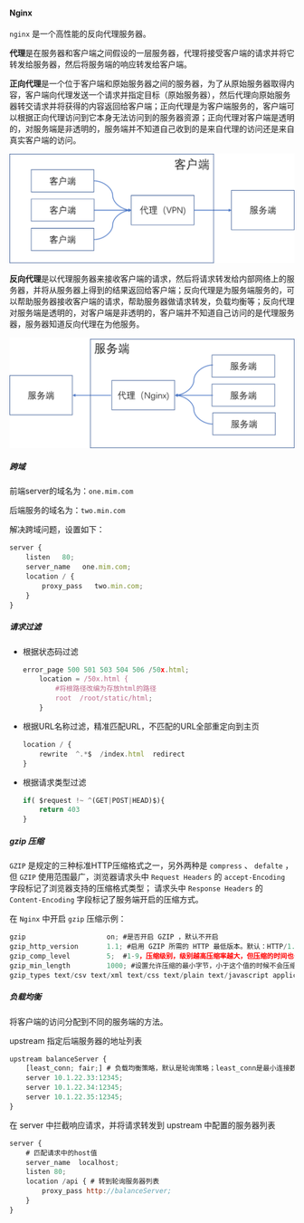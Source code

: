 #### Nginx

`nginx` 是一个高性能的反向代理服务器。

**代理**是在服务器和客户端之间假设的一层服务器，代理将接受客户端的请求并将它转发给服务器，然后将服务端的响应转发给客户端。

**正向代理**是一个位于客户端和原始服务器之间的服务器，为了从原始服务器取得内容，客户端向代理发送一个请求并指定目标（原始服务器），然后代理向原始服务器转交请求并将获得的内容返回给客户端；正向代理是为客户端服务的，客户端可以根据正向代理访问到它本身无法访问到的服务器资源；正向代理对客户端是透明的，对服务端是非透明的，服务端并不知道自己收到的是来自代理的访问还是来自真实客户端的访问。

<img src="..\img\001.png" style="zoom: 50%;" />

**反向代理**是以代理服务器来接收客户端的请求，然后将请求转发给内部网络上的服务器，并将从服务器上得到的结果返回给客户端；反向代理是为服务端服务的，可以帮助服务器接收客户端的请求，帮助服务器做请求转发，负载均衡等；反向代理对服务端是透明的，对客户端是非透明的，客户端并不知道自己访问的是代理服务器，服务器知道反向代理在为他服务。

<img src="..\img\002.png" style="zoom: 50%;" />

##### 跨域

前端server的域名为：`one.mim.com`

后端服务的域名为：`two.min.com`

解决跨域问题，设置如下：

```javascript
server {
    listen   80;
    server_name   one.mim.com;
    location / {
        proxy_pass   two.min.com;
    }
}
```

##### 请求过滤

- 根据状态码过滤

  ```javascript
  error_page 500 501 503 504 506 /50x.html;
      location = /50x.html {
          #将根路径改编为存放html的路径
          root  /root/static/html;
      }
  ```

- 根据URL名称过滤，精准匹配URL，不匹配的URL全部重定向到主页

  ```javascript
  location / {
      rewrite  ^.*$  /index.html  redirect
  }
  ```

- 根据请求类型过滤

  ```javascript
  if( $request !~ ^(GET|POST|HEAD)$){
      return 403
  }
  ```

##### gzip 压缩

`GZIP` 是规定的三种标准HTTP压缩格式之一，另外两种是 `compress` 、 `defalte` ，但 `GZIP` 使用范围最广，浏览器请求头中 `Request Headers` 的 `accept-Encoding` 字段标记了浏览器支持的压缩格式类型； 请求头中 `Response Headers` 的 `Content-Encoding` 字段标记了服务端开启的压缩方式。

在 `Nginx` 中开启 `gzip` 压缩示例：

```javascript
gzip                    on; #是否开启 GZIP ，默认不开启
gzip_http_version       1.1; #启用 GZIP 所需的 HTTP 最低版本。默认：HTTP/1.1        
gzip_comp_level         5;  #1-9，压缩级别，级别越高压缩率越大，但压缩的时间也长（传输快但比较消耗CPU）
gzip_min_length         1000; #设置允许压缩的最小字节，小于这个值的时候不会压缩
gzip_types text/csv text/xml text/css text/plain text/javascript application/javascript application/x-javascript application/json application/xml; #采用 GZIP 压缩的文件类型，默认值 text/html(默认不压缩 js/css)
```

##### 负载均衡

将客户端的访问分配到不同的服务端的方法。

upstream 指定后端服务器的地址列表

```javascript
upstream balanceServer {
    [least_conn; fair;] # 负载均衡策略，默认是轮询策略；least_conn是最小连接数策略；fair是最快响应策略
    server 10.1.22.33:12345;
    server 10.1.22.34:12345;
    server 10.1.22.35:12345;
}
```

在 server 中拦截响应请求，并将请求转发到 upstream 中配置的服务器列表

```javascript
server {
    # 匹配请求中的host值
    server_name  localhost;
    listen 80;
    location /api { # 转到轮询服务器列表
        proxy_pass http://balanceServer;
    }
}
```

